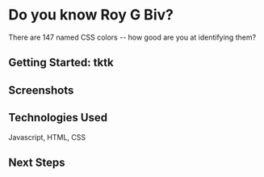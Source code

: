 # Do you know Roy G Biv? 

There are 147 named CSS colors -- how good are you at identifying them?

## Getting Started: tktk

## Screenshots

## Technologies Used

Javascript, HTML, CSS

## Next Steps

